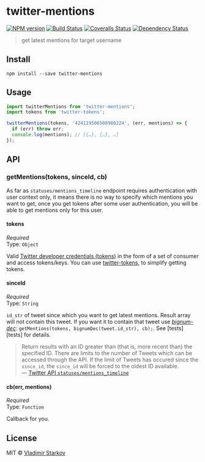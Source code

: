 # twitter-mentions

[![NPM version][npm-image]][npm-url]
[![Build Status][travis-image]][travis-url]
[![Coveralls Status][coveralls-image]][coveralls-url]
[![Dependency Status][depstat-image]][depstat-url]

> get latest mentions for target username

## Install

    npm install --save twitter-mentions

## Usage

```js
import twitterMentions from 'twitter-mentions';
import tokens from 'twitter-tokens';

twitterMentions(tokens, '424119506508980224', (err, mentions) => {
  if (err) throw err;
  console.log(mentions); // [{…}, {…}, …]
});
```

## API

### getMentions(tokens, sinceId, cb)

As far as `statuses/mentions_timeline` endpoint requires authentication with user context only, it means there is no way to specify which mentions you want to get, once you get tokens after some user authentication, you will be able to get mentions only for this user.

#### tokens

*Required*  
Type: `Object`

Valid [Twitter developer credentials (tokens)][how-to-get]
in the form of a set of consumer and access tokens/keys.
You can use [twitter-tokens][tokens], to simplify getting tokens.

[how-to-get]: https://iamstarkov.com/get-twitter-tokens/
[tokens]: https://www.npmjs.com/package/twitter-tokens

#### sinceId

*Required*  
Type: `String`

`id_str` of tweet since which you want to get latest mentions. Result array will not contain this tweet. If you want it to contain that tweet use _[bignum-dec][dec]_: `getMentions(tokens, bignumDec(tweet.id_str), cb);`. See [tests][tests] for details.

> Return results with an ID greater than (that is, more recent than) the specified ID. There are limits to the number of Tweets which can be accessed through the API. If the limit of Tweets has occured since the `since_id`, the `since_id` will be forced to the oldest ID available.  
> — [Twitter API `statuses/mentions_timeline`][mentions_timeline]

[test]: https://github.com/iamstarkov/twitter-mentions/blob/master/test.js
[dec]: https://github.com/iamstarkov/bignum-dec
[mentions_timeline]: https://dev.twitter.com/rest/reference/get/statuses/mentions_timeline

#### cb(err, mentions)

*Required*  
Type: `Function`

Callback for you.

## License

MIT © [Vladimir Starkov](https://iamstarkov.com)

[npm-url]: https://npmjs.org/package/twitter-mentions
[npm-image]: https://img.shields.io/npm/v/twitter-mentions.svg?style=flat-square

[travis-url]: https://travis-ci.org/iamstarkov/twitter-mentions
[travis-image]: https://img.shields.io/travis/iamstarkov/twitter-mentions.svg?style=flat-square

[coveralls-url]: https://coveralls.io/r/iamstarkov/twitter-mentions
[coveralls-image]: https://img.shields.io/coveralls/iamstarkov/twitter-mentions.svg?style=flat-square

[depstat-url]: https://david-dm.org/iamstarkov/twitter-mentions
[depstat-image]: https://david-dm.org/iamstarkov/twitter-mentions.svg?style=flat-square
